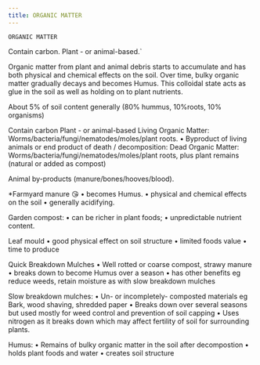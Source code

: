 ```yaml
---
title: ORGANIC MATTER
---
```

`ORGANIC MATTER`

Contain carbon. Plant - or animal-based.`

Organic matter from plant and animal debris starts to accumulate and has both physical and chemical effects on the soil.  Over time, bulky organic matter gradually decays and becomes Humus.  This colloidal state acts as glue in the soil as well as holding on to plant nutrients.

About 5% of soil content generally (80% hummus, 10%roots, 10% organisms)

Contain carbon
Plant - or animal-based
Living Organic Matter:
Worms/bacteria/fungi/nematodes/moles/plant roots.
• Byproduct of living animals or end product of death / decomposition:
Dead Organic Matter:
Worms/bacteria/fungi/nematodes/moles/plant roots, plus plant remains (natural or added as compost)

Animal by-products (manure/bones/hooves/blood).

*Farmyard manure 😘
• becomes Humus.
• physical and chemical effects on the soil
• generally acidifying.

Garden compost:
• can be richer in plant foods;
• unpredictable nutrient content.

Leaf mould
• good physical effect on soil structure
• limited foods value
• time to produce

Quick Breakdown Mulches
• Well rotted or coarse compost, strawy manure
• breaks down to become Humus over a season
• has other benefits eg reduce weeds, retain moisture as with slow breakdown mulches

Slow breakdown mulches:
• Un- or incompletely- composted materials eg Bark, wood shaving, shredded paper
• Breaks down over several seasons but used mostly for weed control and prevention of soil capping
• Uses nitrogen as it breaks down which may affect fertility of soil for surrounding plants.

Humus:
• Remains of bulky organic matter in the soil after decompostion
• holds plant foods and water
• creates soil structure

